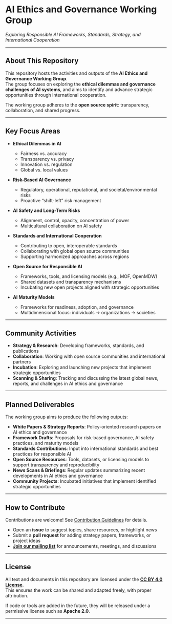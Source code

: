 # AI Ethics and Governance Working Group  
*Exploring Responsible AI Frameworks, Standards, Strategy, and International Cooperation*

---

## About This Repository
This repository hosts the activities and outputs of the **AI Ethics and Governance Working Group**.  
The group focuses on exploring the **ethical dilemmas and governance challenges of AI systems**, and aims to identify and advance strategic opportunities through international cooperation.  

The working group adheres to the **open source spirit**: transparency, collaboration, and shared progress.  

---

## Key Focus Areas
- **Ethical Dilemmas in AI**  
  - Fairness vs. accuracy  
  - Transparency vs. privacy  
  - Innovation vs. regulation  
  - Global vs. local values  

- **Risk-Based AI Governance**  
  - Regulatory, operational, reputational, and societal/environmental risks  
  - Proactive “shift-left” risk management  

- **AI Safety and Long-Term Risks**  
  - Alignment, control, opacity, concentration of power  
  - Multicultural collaboration on AI safety  

- **Standards and International Cooperation**  
  - Contributing to open, interoperable standards  
  - Collaborating with global open source communities  
  - Supporting harmonized approaches across regions  

- **Open Source for Responsible AI**  
  - Frameworks, tools, and licensing models (e.g., MOF, OpenMDW)  
  - Shared datasets and transparency mechanisms  
  - Incubating new open projects aligned with strategic opportunities  

- **AI Maturity Models**  
  - Frameworks for readiness, adoption, and governance  
  - Multidimensional focus: individuals → organizations → societies  

---

## Community Activities
- **Strategy & Research**: Developing frameworks, standards, and publications  
- **Collaboration**: Working with open source communities and international partners  
- **Incubation**: Exploring and launching new projects that implement strategic opportunities  
- **Scanning & Sharing**: Tracking and discussing the latest global news, reports, and challenges in AI ethics and governance  

---
## Planned Deliverables
The working group aims to produce the following outputs:  
- **White Papers & Strategy Reports**: Policy-oriented research papers on AI ethics and governance  
- **Framework Drafts**: Proposals for risk-based governance, AI safety practices, and maturity models  
- **Standards Contributions**: Input into international standards and best practices for responsible AI  
- **Open Source Resources**: Tools, datasets, or licensing models to support transparency and reproducibility  
- **News Scans & Briefings**: Regular updates summarizing recent developments in AI ethics and governance  
- **Community Projects**: Incubated initiatives that implement identified strategic opportunities  

---
## How to Contribute
Contributions are welcome! See [Contribution Guidelines](CONTRIBUTING.md) for details.
- Open an **issue** to suggest topics, share resources, or highlight news  
- Submit a **pull request** for adding strategy papers, frameworks, or project ideas  
- **[Join our mailing list](https://aivisionforum.groups.io/g/ai-ethics-governance)** for announcements, meetings, and discussions 

---

## License
All text and documents in this repository are licensed under the **[CC BY 4.0 License](https://creativecommons.org/licenses/by/4.0/)**.  
This ensures the work can be shared and adapted freely, with proper attribution.  

If code or tools are added in the future, they will be released under a permissive license such as **Apache 2.0**.  

---

